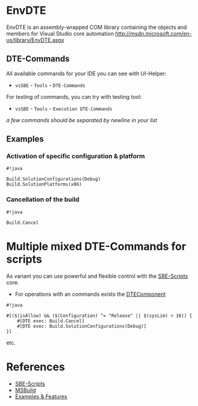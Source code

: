 # EnvDTE #

EnvDTE is an assembly-wrapped COM library containing the objects and members for Visual Studio core automation http://msdn.microsoft.com/en-us/library/EnvDTE.aspx

## DTE-Commands ##

All available commands for your IDE you can see with UI-Helper:

* `vsSBE` - `Tools` - `DTE-Commands`

For testing of commands, you can try with testing tool:

* `vsSBE` - `Tools` - `Execution DTE-Commands`

*a few commands should be separated by newline in your list*


## Examples ##

### Activation of specific configuration & platform ###
```
#!java

Build.SolutionConfigurations(Debug)
Build.SolutionPlatforms(x86)
```

### Cancellation of the build ###

```
#!java

Build.Cancel
```

# Multiple mixed DTE-Commands for scripts

As variant you can use powerful and flexible control with the [SBE-Scripts](SBE-Scripts) core.

* For operations with an commands exists the [DTEComponent](SBE-Scripts/Components/DTEComponent)

```
#!java

#[($(isAllow) && ($(Configuration) ^= "Release" || $(sysLim) > 16)) {
    #[DTE exec: Build.Cancel]
    #[DTE exec: Build.SolutionConfigurations(Debug)]
}]
```
etc.


# References #

* [SBE-Scripts](SBE-Scripts)
* [MSBuild](MSBuild)
* [Examples & Features](../../Examples)